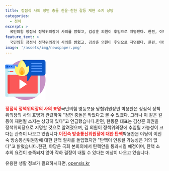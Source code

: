 ```yaml
---
title: 정점식 사퇴 정면 충돌 친윤·친한 갈등 재현 소지 상당
categories:
  - 정치
excerpt: >
  국민의힘 정점식 정책위의장이 사의를 밝혔고, 김상훈 의원이 후임으로 지명됐다. 한편, 야당이 방통위원장 이진숙의 탄핵을 추진했으나 탄핵 인용 가능성은 낮을 것으로 전망된다. 또한, 방송통신위원회의 인사가 논란이 되고 있는 가운데 탄핵안이 국회 본회의에 상정되어 통과될 전망이다. 이에 대한 논란과 예상되는 영향에 대한 다양한 의견들이 제기되고 있다. 야당과 여론 사이의 갈등이 가열되고 있으며, 이에 따른 정책 및 인사 결정에 대한 관심이 높아지고 있다.
feature_text: >
  국민의힘 정점식 정책위의장이 사의를 밝혔고, 김상훈 의원이 후임으로 지명됐다. 한편, 야당이 방통위원장 이진숙의 탄핵을 추진했으나 탄핵 인용 가능성은 낮을 것으로 전망된다. 또한, 방송통신위원회의 인사가 논란이 되고 있는 가운데 탄핵안이 국회 본회의에 상정되어 통과될 전망이다. 이에 대한 논란과 예상되는 영향에 대한 다양한 의견들이 제기되고 있다. 야당과 여론 사이의 갈등이 가열되고 있으며, 이에 따른 정책 및 인사 결정에 대한 관심이 높아지고 있다.
image: '/assets/img/newspaper.png'
---
```


<p><img src="/assets/img/news.png" alt="rentncar 속보" /></p>

<p><b><span style="color: #ee2323;">정점식 정책위의장의 사의 표명</span></b>
​
국민의힘 영등포을 당협위원장인 박용찬은 정점식 정책위의장의 사의 표명과 관련하여 "정면 충돌은 막았다고 볼 수 있겠다. 그러나 이 같은 갈등이 재현될 소지는 상당히 있다"고 언급했습니다. 
​
한편, 한동훈 대표는 김상훈 의원을 정책위의장으로 지명할 것으로 알려졌으며, 김 의원이 정책위의장에 추임될 가능성이 크다는 관측이 나오고 있습니다. 
​
<b><span style="color: #ee2323;">이진숙 방송통신위원장에 대한 탄핵</span></b>
​
박용찬은 야당이 이진숙 방송통신위원장에 대한 탄핵 절차를 돌입했지만 "탄핵이 인용될 가능성은 거의 없다"고 밝혔습니다. 
​
한편, 야당은 국회 본회의에서 탄핵안을 통과시킬 예정이며, 탄핵 소추의 요건이 충족되지 않아 각하 결정이 내릴 수 있다는 예상이 나오고 있습니다.</p>
유용한 생활 정보가 필요하시다면, <a href="https://opensis.kr" rel="dofollow">opensis.kr</a>


